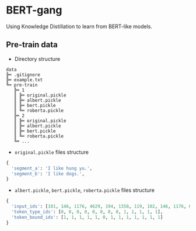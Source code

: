 # BERT-gang

Using Knowledge Distillation to learn from BERT-like models.

## Pre-train data

- Directory structure

```text
data
╠═ .gitignore
╠═ example.txt
╚═ pre-train
   ╠═ 1
   ║ ╠═ original.pickle
   ║ ╠═ albert.pickle
   ║ ╠═ bert.pickle
   ║ ╚═ roberta.pickle
   ╠═ 2
   ║ ╠═ original.pickle
   ║ ╠═ albert.pickle
   ║ ╠═ bert.pickle
   ║ ╚═ roberta.pickle
   ╚═ ...
```

- `original.pickle` files structure

```py
{
  'segment_a': 'I like hung yu.',
  'segment_b': 'I like dogs.',
}
```

- `albert.pickle`, `bert.pickle`, `roberta.pickle` files structure

```py
{
  'input_ids': [101, 146, 1176, 4629, 194, 1358, 119, 102, 146, 1176, 6363, 119, 102],
  'token_type_ids': [0, 0, 0, 0, 0, 0, 0, 0, 1, 1, 1, 1, 1],
  'token_bound_ids': [1, 1, 1, 1, 1, 0, 1, 1, 1, 1, 1, 1, 1]
}
```
